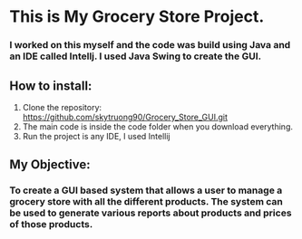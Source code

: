 # This is My Grocery Store Project.
### I worked on this myself and the code was build using Java and an IDE called Intellj. I used Java Swing to create the GUI. 

## How to install:
1. Clone the repository: https://github.com/skytruong90/Grocery_Store_GUI.git
2. The main code is inside the code folder when you download everything.
3. Run the project is any IDE, I used Intellij

## My Objective: 
### To create a GUI based system that allows a user to manage a grocery store with all the different products. The system can be used to generate various reports about products and prices of those products.
